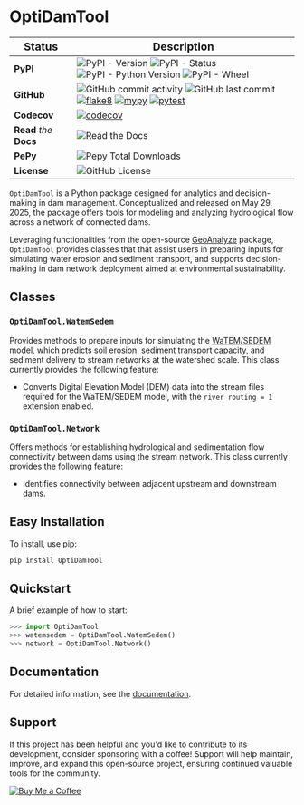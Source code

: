 # OptiDamTool

| <big>Status</big> | <big>Description</big> |
| --- | --- |
| **PyPI**| ![PyPI - Version](https://img.shields.io/pypi/v/OptiDamTool) ![PyPI - Status](https://img.shields.io/pypi/status/OptiDamTool) ![PyPI - Python Version](https://img.shields.io/pypi/pyversions/OptiDamTool) ![PyPI - Wheel](https://img.shields.io/pypi/wheel/OptiDamTool) |
| **GitHub** | ![GitHub commit activity](https://img.shields.io/github/commit-activity/t/debpal/OptiDamTool) ![GitHub last commit](https://img.shields.io/github/last-commit/debpal/OptiDamTool) [![flake8](https://github.com/debpal/OptiDamTool/actions/workflows/linting.yml/badge.svg)](https://github.com/debpal/OptiDamTool/actions/workflows/linting.yml) [![mypy](https://github.com/debpal/OptiDamTool/actions/workflows/typing.yml/badge.svg)](https://github.com/debpal/OptiDamTool/actions/workflows/typing.yml) [![pytest](https://github.com/debpal/OptiDamTool/actions/workflows/testing.yml/badge.svg)](https://github.com/debpal/OptiDamTool/actions/workflows/testing.yml) |
| **Codecov** | [![codecov](https://codecov.io/gh/debpal/OptiDamTool/graph/badge.svg?token=PJOAIRHEW6)](https://codecov.io/gh/debpal/OptiDamTool) |
| **Read** _the_ **Docs** | ![Read the Docs](https://img.shields.io/readthedocs/OptiDamTool) |
| **PePy** | ![Pepy Total Downloads](https://img.shields.io/pepy/dt/OptiDamTool) |
| **License** | ![GitHub License](https://img.shields.io/github/license/debpal/OptiDamTool) |


`OptiDamTool` is a Python package designed for analytics and decision-making in dam management. Conceptualized and released on May 29, 2025, the package offers tools for modeling and analyzing hydrological flow across a network of connected dams.


Leveraging functionalities from the open-source [GeoAnalyze](https://github.com/debpal/GeoAnalyze) package, `OptiDamTool` provides classes that that assist users in preparing inputs for simulating water erosion and sediment transport, and supports decision-making in dam network deployment aimed at environmental sustainability.

## Classes

### `OptiDamTool.WatemSedem` 
Provides methods to prepare inputs for simulating the 
[WaTEM/SEDEM](https://github.com/watem-sedem) model, which predicts soil erosion, sediment transport capacity, and sediment delivery to stream networks at the watershed scale.  This class currently provides the following feature:

* Converts Digital Elevation Model (DEM) data into the stream files required for the WaTEM/SEDEM model, with the `river routing = 1` extension enabled.


### `OptiDamTool.Network` 
Offers methods for establishing hydrological and sedimentation flow connectivity between dams using the stream network. This class currently provides the following feature:

  * Identifies connectivity between adjacent upstream and downstream dams.


## Easy Installation

To install, use pip:

```bash
pip install OptiDamTool
```


## Quickstart
A brief example of how to start:

```python
>>> import OptiDamTool
>>> watemsedem = OptiDamTool.WatemSedem()
>>> network = OptiDamTool.Network()
```


## Documentation

For detailed information, see the [documentation](https://optidamtool.readthedocs.io/en/latest/).

## Support

If this project has been helpful and you'd like to contribute to its development, consider sponsoring with a coffee! Support will help maintain, improve, and expand this open-source project, ensuring continued valuable tools for the community.


[![Buy Me a Coffee](https://img.shields.io/badge/☕_Buy_me_a_coffee-FFDD00?style=for-the-badge)](https://www.buymeacoffee.com/debasish_pal)



